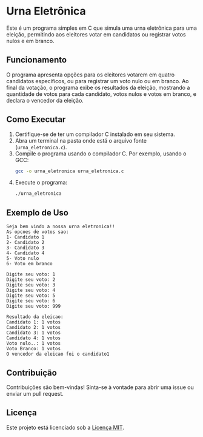 # Urna Eletrônica

Este é um programa simples em C que simula uma urna eletrônica para uma eleição, permitindo aos eleitores votar em candidatos ou registrar votos nulos e em branco.

## Funcionamento

O programa apresenta opções para os eleitores votarem em quatro candidatos específicos, ou para registrar um voto nulo ou em branco. Ao final da votação, o programa exibe os resultados da eleição, mostrando a quantidade de votos para cada candidato, votos nulos e votos em branco, e declara o vencedor da eleição.

## Como Executar

1. Certifique-se de ter um compilador C instalado em seu sistema.
2. Abra um terminal na pasta onde está o arquivo fonte (`urna_eletronica.c`).
3. Compile o programa usando o compilador C. Por exemplo, usando o GCC:
   ```bash
   gcc -o urna_eletronica urna_eletronica.c
   ```
4. Execute o programa:
   ```bash
   ./urna_eletronica
   ```

## Exemplo de Uso

```
Seja bem vindo a nossa urna eletronica!!
As opcoes de votos sao:
1- Candidato 1
2- Candidato 2
3- Candidato 3
4- Candidato 4
5- Voto nulo
6- Voto em branco

Digite seu voto: 1
Digite seu voto: 2
Digite seu voto: 3
Digite seu voto: 4
Digite seu voto: 5
Digite seu voto: 6
Digite seu voto: 999

Resultado da eleicao:
Candidato 1: 1 votos
Candidato 2: 1 votos
Candidato 3: 1 votos
Candidato 4: 1 votos
Voto nulo..: 1 votos
Voto Branco: 1 votos
O vencedor da eleicao foi o candidato1
```

## Contribuição

Contribuições são bem-vindas! Sinta-se à vontade para abrir uma issue ou enviar um pull request.

## Licença

Este projeto está licenciado sob a [Licença MIT](LICENSE).
